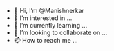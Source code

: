 - 👋 Hi, I’m @Manishnerkar
- 👀 I’m interested in ...
- 🌱 I’m currently learning ...
- 💞️ I’m looking to collaborate on ...
- 📫 How to reach me ...

<!---
Manishnerkar/Manishnerkar is a ✨ special ✨ repository because its `README.md` (this file) appears on your GitHub profile.
You can click the Preview link to take a look at your changes.
--->
